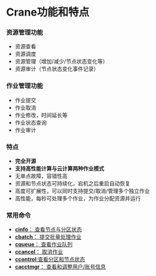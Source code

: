 

# Crane功能和特点 #

### 资源管理功能 ###
- 资源查看
- 资源调度
- 资源管理（增加/减少/节点状态变化等）
- 资源审计（节点状态变化事件记录）

### 作业管理功能 ###
- 作业提交
- 作业取消
- 作业修改，时间延长等
- 作业状态查询
- 作业审计

### 特点 ###
- **完全开源**
- **支持高性能计算与云计算两种作业模式**
- 无单点故障，容错性高
- 资源和节点状态可持续化，宕机之后重启自动恢复
- 高度可扩展性，可以同时支持提交/取消/管理多个独立作业
- 高性能，每秒可处理多个作业，为作业分配资源并运行

### 常用命令 ###
- [**cinfo**： 查看节点与分区状态](command/cinfo.md)
- [**cbatch**： 提交批量处理作业](command/cbatch.md)
- [**cqueue**： 查看作业队列](command/cqueue.md)
- [**ccancel**： 取消作业](command/ccancel.md)
- [**ccontrol**:查看分区和节点状态](command/ccontrol.md)
- [**cacctmgr**： 查看和调整用户/账号信息](command/cacctmgr.md)

